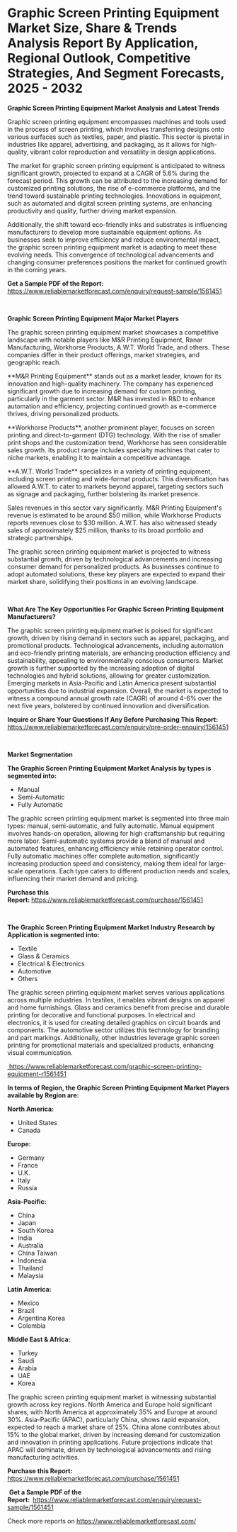 <p><h1>Graphic Screen Printing Equipment Market Size, Share & Trends Analysis Report By Application, Regional Outlook, Competitive Strategies, And Segment Forecasts, 2025 - 2032</h1></p><p><strong>Graphic Screen Printing Equipment Market Analysis and Latest Trends</strong></p>
<p><p>Graphic screen printing equipment encompasses machines and tools used in the process of screen printing, which involves transferring designs onto various surfaces such as textiles, paper, and plastic. This sector is pivotal in industries like apparel, advertising, and packaging, as it allows for high-quality, vibrant color reproduction and versatility in design applications.</p><p>The market for graphic screen printing equipment is anticipated to witness significant growth, projected to expand at a CAGR of 5.6% during the forecast period. This growth can be attributed to the increasing demand for customized printing solutions, the rise of e-commerce platforms, and the trend toward sustainable printing technologies. Innovations in equipment, such as automated and digital screen printing systems, are enhancing productivity and quality, further driving market expansion.</p><p>Additionally, the shift toward eco-friendly inks and substrates is influencing manufacturers to develop more sustainable equipment options. As businesses seek to improve efficiency and reduce environmental impact, the graphic screen printing equipment market is adapting to meet these evolving needs. This convergence of technological advancements and changing consumer preferences positions the market for continued growth in the coming years.</p></p>
<p><strong>Get a Sample PDF of the Report:&nbsp;</strong> <a href="https://www.reliablemarketforecast.com/enquiry/request-sample/1561451?utm_campaign=3094&utm_medium=2&utm_source=Github&utm_content=ia&utm_term=08042025&utm_id=graphic-screen-printing-equipment">https://www.reliablemarketforecast.com/enquiry/request-sample/1561451</a></p>
<p>&nbsp;</p>
<p><strong>Graphic Screen Printing Equipment Major Market Players</strong></p>
<p><p>The graphic screen printing equipment market showcases a competitive landscape with notable players like M&R Printing Equipment, Ranar Manufacturing, Workhorse Products, A.W.T. World Trade, and others. These companies differ in their product offerings, market strategies, and geographic reach.</p><p>**M&R Printing Equipment** stands out as a market leader, known for its innovation and high-quality machinery. The company has experienced significant growth due to increasing demand for custom printing, particularly in the garment sector. M&R has invested in R&D to enhance automation and efficiency, projecting continued growth as e-commerce thrives, driving personalized products.</p><p>**Workhorse Products**, another prominent player, focuses on screen printing and direct-to-garment (DTG) technology. With the rise of smaller print shops and the customization trend, Workhorse has seen considerable sales growth. Its product range includes specialty machines that cater to niche markets, enabling it to maintain a competitive advantage.</p><p>**A.W.T. World Trade** specializes in a variety of printing equipment, including screen printing and wide-format products. This diversification has allowed A.W.T. to cater to markets beyond apparel, targeting sectors such as signage and packaging, further bolstering its market presence.</p><p>Sales revenues in this sector vary significantly. M&R Printing Equipment's revenue is estimated to be around $50 million, while Workhorse Products reports revenues close to $30 million. A.W.T. has also witnessed steady sales of approximately $25 million, thanks to its broad portfolio and strategic partnerships.</p><p>The graphic screen printing equipment market is projected to witness substantial growth, driven by technological advancements and increasing consumer demand for personalized products. As businesses continue to adopt automated solutions, these key players are expected to expand their market share, solidifying their positions in an evolving landscape.</p></p>
<p>&nbsp;</p>
<p><strong>What Are The Key Opportunities For Graphic Screen Printing Equipment Manufacturers?</strong></p>
<p><p>The graphic screen printing equipment market is poised for significant growth, driven by rising demand in sectors such as apparel, packaging, and promotional products. Technological advancements, including automation and eco-friendly printing materials, are enhancing production efficiency and sustainability, appealing to environmentally conscious consumers. Market growth is further supported by the increasing adoption of digital technologies and hybrid solutions, allowing for greater customization. Emerging markets in Asia-Pacific and Latin America present substantial opportunities due to industrial expansion. Overall, the market is expected to witness a compound annual growth rate (CAGR) of around 4-6% over the next five years, bolstered by continued innovation and diversification.</p></p>
<p><strong>Inquire or Share Your Questions If Any Before Purchasing This Report:</strong> <a href="https://www.reliablemarketforecast.com/enquiry/pre-order-enquiry/1561451?utm_campaign=3094&utm_medium=2&utm_source=Github&utm_content=ia&utm_term=08042025&utm_id=graphic-screen-printing-equipment">https://www.reliablemarketforecast.com/enquiry/pre-order-enquiry/1561451</a></p>
<p>&nbsp;</p>
<p><strong>Market Segmentation</strong></p>
<p><strong>The Graphic Screen Printing Equipment Market Analysis by types is segmented into:</strong></p>
<p><ul><li>Manual</li><li>Semi-Automatic</li><li>Fully Automatic</li></ul></p>
<p><p>The graphic screen printing equipment market is segmented into three main types: manual, semi-automatic, and fully automatic. Manual equipment involves hands-on operation, allowing for high craftsmanship but requiring more labor. Semi-automatic systems provide a blend of manual and automated features, enhancing efficiency while retaining operator control. Fully automatic machines offer complete automation, significantly increasing production speed and consistency, making them ideal for large-scale operations. Each type caters to different production needs and scales, influencing their market demand and pricing.</p></p>
<p><strong>Purchase this Report:&nbsp;</strong><a href="https://www.reliablemarketforecast.com/purchase/1561451?utm_campaign=3094&utm_medium=2&utm_source=Github&utm_content=ia&utm_term=08042025&utm_id=graphic-screen-printing-equipment">https://www.reliablemarketforecast.com/purchase/1561451</a></p>
<p>&nbsp;</p>
<p><strong>The Graphic Screen Printing Equipment Market Industry Research by Application is segmented into:</strong></p>
<p><ul><li>Textile</li><li>Glass & Ceramics</li><li>Electrical & Electronics</li><li>Automotive</li><li>Others</li></ul></p>
<p><p>The graphic screen printing equipment market serves various applications across multiple industries. In textiles, it enables vibrant designs on apparel and home furnishings. Glass and ceramics benefit from precise and durable printing for decorative and functional purposes. In electrical and electronics, it is used for creating detailed graphics on circuit boards and components. The automotive sector utilizes this technology for branding and part markings. Additionally, other industries leverage graphic screen printing for promotional materials and specialized products, enhancing visual communication.</p></p>
<p><a href="https://www.reliablemarketforecast.com/graphic-screen-printing-equipment-r1561451?utm_campaign=3094&utm_medium=2&utm_source=Github&utm_content=ia&utm_term=08042025&utm_id=graphic-screen-printing-equipment">&nbsp;https://www.reliablemarketforecast.com/graphic-screen-printing-equipment-r1561451</a></p>
<p><strong>In terms of Region, the Graphic Screen Printing Equipment Market Players available by Region are:</strong></p>
<p>
    <p> <strong> North America: </strong>
        <ul>
            <li>United States</li>
            <li>Canada</li>
        </ul>
        </p> 
    <p> <strong> Europe: </strong>
        <ul>
            <li>Germany</li>
            <li>France</li>
            <li>U.K.</li>
            <li>Italy</li>
            <li>Russia</li>
        </ul>
        </p> 
    <p> <strong> Asia-Pacific: </strong>
        <ul>
            <li>China</li>
            <li>Japan</li>
            <li>South Korea</li>
            <li>India</li>
            <li>Australia</li>
            <li>China Taiwan</li>
            <li>Indonesia</li>
            <li>Thailand</li>
            <li>Malaysia</li>
        </ul>
        </p> 
    <p> <strong> Latin America: </strong>
        <ul>
            <li>Mexico</li>
            <li>Brazil</li>
            <li>Argentina Korea</li>
            <li>Colombia</li>
        </ul>
        </p> 
    <p> <strong> Middle East & Africa: </strong>
        <ul>
            <li>Turkey</li>
            <li>Saudi</li>
            <li>Arabia</li>
            <li>UAE</li>
            <li>Korea</li>
        </ul>
    </p>
    </p>
<p><p>The graphic screen printing equipment market is witnessing substantial growth across key regions. North America and Europe hold significant shares, with North America at approximately 35% and Europe at around 30%. Asia-Pacific (APAC), particularly China, shows rapid expansion, expected to reach a market share of 25%. China alone contributes about 15% to the global market, driven by increasing demand for customization and innovation in printing applications. Future projections indicate that APAC will dominate, driven by technological advancements and rising manufacturing activities.</p></p>
<p><strong>Purchase this Report: </strong><a href="https://www.reliablemarketforecast.com/purchase/1561451?utm_campaign=3094&utm_medium=2&utm_source=Github&utm_content=ia&utm_term=08042025&utm_id=graphic-screen-printing-equipment">https://www.reliablemarketforecast.com/purchase/1561451</a></p>
<p>&nbsp;<strong>Get a Sample PDF of the Report:&nbsp;&nbsp;</strong><a href="https://www.reliablemarketforecast.com/enquiry/request-sample/1561451?utm_campaign=3094&utm_medium=2&utm_source=Github&utm_content=ia&utm_term=08042025&utm_id=graphic-screen-printing-equipment">https://www.reliablemarketforecast.com/enquiry/request-sample/1561451</a></p>
<p><strong></strong></p>
<p>Check more reports on <a href="https://www.reliablemarketforecast.com/?utm_campaign=3094&utm_medium=2&utm_source=Github&utm_content=ia&utm_term=08042025&utm_id=graphic-screen-printing-equipment">https://www.reliablemarketforecast.com/</a></p>